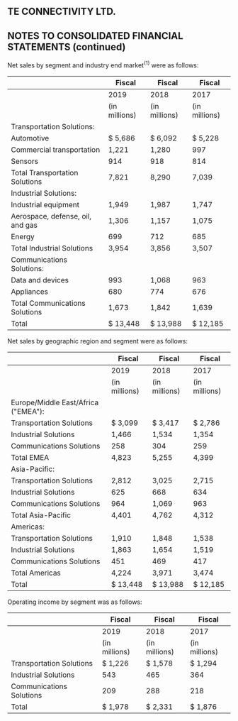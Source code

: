 ## TE CONNECTIVITY LTD.

## NOTES TO CONSOLIDATED FINANCIAL STATEMENTS (continued)

Net sales by segment and industry end market$^{(1)}$ were as follows:

|                                  | Fiscal        | Fiscal        | Fiscal        |
|----------------------------------|---------------|---------------|---------------|
|                                  | 2019          | 2018          | 2017          |
|                                  | (in millions) | (in millions) | (in millions) |
| Transportation Solutions:        |               |               |               |
| Automotive                       | $ 5,686       | $ 6,092       | $ 5,228       |
| Commercial transportation        | 1,221         | 1,280         | 997           |
| Sensors                          | 914           | 918           | 814           |
| Total Transportation Solutions   | 7,821         | 8,290         | 7,039         |
| Industrial Solutions:            |               |               |               |
| Industrial equipment             | 1,949         | 1,987         | 1,747         |
| Aerospace, defense, oil, and gas | 1,306         | 1,157         | 1,075         |
| Energy                           | 699           | 712           | 685           |
| Total Industrial Solutions       | 3,954         | 3,856         | 3,507         |
| Communications Solutions:        |               |               |               |
| Data and devices                 | 993           | 1,068         | 963           |
| Appliances                       | 680           | 774           | 676           |
| Total Communications Solutions   | 1,673         | 1,842         | 1,639         |
| Total                            | $  13,448     | $  13,988     | $  12,185     |

Net sales by geographic region and segment were as follows:

|                                     | Fiscal        | Fiscal        | Fiscal        |
|-------------------------------------|---------------|---------------|---------------|
|                                     | 2019          | 2018          | 2017          |
|                                     | (in millions) | (in millions) | (in millions) |
| Europe/Middle East/Africa ("EMEA"): |               |               |               |
| Transportation Solutions            | $ 3,099       | $ 3,417       | $ 2,786       |
| Industrial Solutions                | 1,466         | 1,534         | 1,354         |
| Communications Solutions            | 258           | 304           | 259           |
| Total EMEA                          | 4,823         | 5,255         | 4,399         |
| Asia-Pacific:                       |               |               |               |
| Transportation Solutions            | 2,812         | 3,025         | 2,715         |
| Industrial Solutions                | 625           | 668           | 634           |
| Communications Solutions            | 964           | 1,069         | 963           |
| Total Asia-Pacific                  | 4,401         | 4,762         | 4,312         |
| Americas:                           |               |               |               |
| Transportation Solutions            | 1,910         | 1,848         | 1,538         |
| Industrial Solutions                | 1,863         | 1,654         | 1,519         |
| Communications Solutions            | 451           | 469           | 417           |
| Total Americas                      | 4,224         | 3,971         | 3,474         |
| Total                               | $  13,448     | $ 13,988      | $  12,185     |

Operating income by segment was as follows:

|                          | Fiscal        | Fiscal        | Fiscal        |
|--------------------------|---------------|---------------|---------------|
|                          | 2019          | 2018          | 2017          |
|                          | (in millions) | (in millions) | (in millions) |
| Transportation Solutions | $  1,226      | $  1,578      | $  1,294      |
| Industrial Solutions     | 543           | 465           | 364           |
| Communications Solutions | 209           | 288           | 218           |
| Total                    | $ 1,978       | $ 2,331       | $ 1,876       |